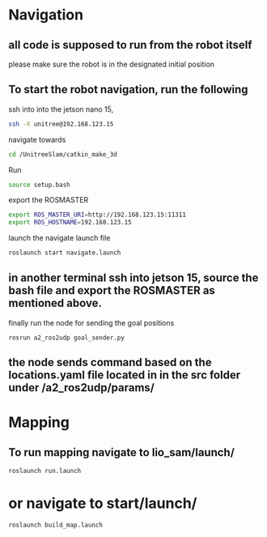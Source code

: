 # Navigation
## all code is supposed to run from the robot itself
please make sure the robot is in the designated initial position
## To start the robot navigation, run the following 

ssh into into the jetson nano 15, 
```bash
ssh -X unitree@192.168.123.15
```

navigate towards 
```bash
cd /UnitreeSlam/catkin_make_3d
```
Run 
```bash
source setup.bash
```
export the ROSMASTER
```bash
export ROS_MASTER_URI=http://192.168.123.15:11311
export ROS_HOSTNAME=192.168.123.15
```
launch the navigate launch file 
```bash
roslaunch start navigate.launch 
```
## in another terminal ssh into jetson 15, source the bash file and export the ROSMASTER as mentioned above. 
finally run the node for sending the goal positions
```
rosrun a2_ros2udp goal_sender.py
```
## the node sends command based on the locations.yaml file located in in the src folder under /a2_ros2udp/params/ 
# Mapping 
## To run mapping navigate to lio_sam/launch/
```bash
roslaunch run.launch
```
# or navigate to start/launch/
```bash 
roslaunch build_map.launch
```
